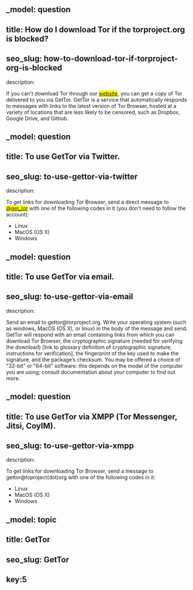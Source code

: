 _model: question 
---
title: How do I download Tor if the torproject.org is blocked?
---
seo_slug: how-to-download-tor-if-torproject-org-is-blocked
---
description: 
<p class="mb-3">If you can't download Tor through our ​<mark><a href="https://www.torproject.org">website</a></mark>, you can get a copy of Tor delivered to you via GetTor. GetTor is a service that automatically responds to messages with links to the latest version of Tor Browser, hosted at a variety of locations that are less likely to be censored, such as Dropbox, Google Drive, and Github.</p>

_model: question 
---
title: To use GetTor via Twitter.
---
seo_slug: to-use-gettor-via-twitter
---
description: 
<p class="mb-3">To get links for downloading Tor Browser, send a direct message to ​<mark><a href="https://twitter.com/get_tor">@get_tor</a></mark> with one of the following codes in it (you don't need to follow the account):</p><p class="mb-3"><ul><li>Linux</li><li>MacOS (OS X)</li><li>Windows</li></ul></p>

_model: question 
---
title: To use GetTor via email.
---
seo_slug: to-use-gettor-via-email
---
description: 
<p class="mb-3">Send an email to gettor@torproject.org. Write your operating system (such as windows, MacOS (OS X), or linux) in the body of the message and send. GetTor will respond with an email containing links from which you can download Tor Browser, the cryptographic signature (needed for verifying the download) [link to glossary definition of cryptographic signature; instructions for verification], the fingerprint of the key used to make the signature, and the package’s checksum. You may be offered a choice of "32-bit" or "64-bit" software: this depends on the model of the computer you are using; consult documentation about your computer to find out more.</p>

_model: question 
---
title: To use GetTor via XMPP (Tor Messenger, Jitsi, CoyIM).
---
seo_slug: to-use-gettor-via-xmpp
---
description: 
<p class="mb-3">To get links for downloading Tor Browser, send a message to gettor@toproject(dot)org with one of the following codes in it:</p><p class="mb-3"><ul><li>Linux</li><li>MacOS (OS X)</li><li>Windows</li></ul></p>

_model: topic
---
title: GetTor
---
seo_slug: GetTor
---
key:5
---

